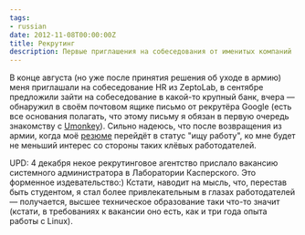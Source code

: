```yaml
---
tags:
- russian
date: 2012-11-08T00:00:00Z
title: Рекрутинг
description: Первые приглашения на собеседования от именитых компаний
---
```


В конце августа (но уже после принятия решения об уходе в армию) меня приглашали на собеседование HR из ZeptoLab, в сентябре предложили зайти на собеседование в какой-то крупный банк, вчера — обнаружил в своём почтовом ящике письмо от рекрутёра Google (есть все основания полагать, что этому письму я обязан в первую очередь знакомству с [Umonkey](https://umonkey.net/)). Сильно надеюсь, что после возвращения из армии, когда моё [резюме](https://terrty.net/cv/) перейдёт в статус "ищу работу", ко мне будет не меньший интерес со стороны таких клёвых работодателей.

UPD: 4 декабря некое рекрутинговое агентство прислало вакансию системного администратора в Лаборатории Касперского. Это форменное издевательство:) Кстати, наводит на мысль, что, перестав быть студентом, я стал более привлекательным в глазах работодателей — получается, высшее техническое образование таки что-то значит (кстати, в требованиях к вакансии оно есть, как и три года опыта работы с Linux).

<!--more-->
